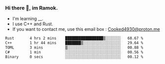 ### Hi there 👋, im Ramok.

- I'm learning __.
- I use C++ and Rust.
- If you want to contact me, use this email box : Cooked4930@proton.me

<!--START_SECTION:waka-->

```txt
Rust       4 hrs 2 mins    █████████████████▒░░░░░░░   68.67 %
C++        1 hr 44 mins    ███████▒░░░░░░░░░░░░░░░░░   29.64 %
TOML       3 mins          ▒░░░░░░░░░░░░░░░░░░░░░░░░   00.88 %
C#         1 min           ░░░░░░░░░░░░░░░░░░░░░░░░░   00.56 %
Binary     0 secs          ░░░░░░░░░░░░░░░░░░░░░░░░░   00.12 %
```

<!--END_SECTION:waka-->
